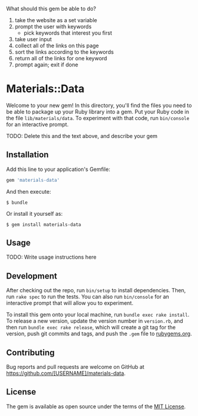What should this gem be able to do? 

1. take the website as a set variable 
2. prompt the user with keywords
	- pick keywords that interest you first
3. take user input 
4. collect all of the links on this page
5. sort the links according to the keywords
6. return all of the links for one keyword
7. prompt again; exit if done
















# Materials::Data

Welcome to your new gem! In this directory, you'll find the files you need to be able to package up your Ruby library into a gem. Put your Ruby code in the file `lib/materials/data`. To experiment with that code, run `bin/console` for an interactive prompt.

TODO: Delete this and the text above, and describe your gem

## Installation

Add this line to your application's Gemfile:

```ruby
gem 'materials-data'
```

And then execute:

    $ bundle

Or install it yourself as:

    $ gem install materials-data

## Usage

TODO: Write usage instructions here

## Development

After checking out the repo, run `bin/setup` to install dependencies. Then, run `rake spec` to run the tests. You can also run `bin/console` for an interactive prompt that will allow you to experiment.

To install this gem onto your local machine, run `bundle exec rake install`. To release a new version, update the version number in `version.rb`, and then run `bundle exec rake release`, which will create a git tag for the version, push git commits and tags, and push the `.gem` file to [rubygems.org](https://rubygems.org).

## Contributing

Bug reports and pull requests are welcome on GitHub at https://github.com/[USERNAME]/materials-data.

## License

The gem is available as open source under the terms of the [MIT License](http://opensource.org/licenses/MIT).
